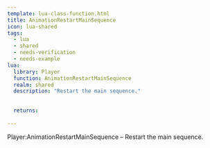 ```yaml
---
template: lua-class-function.html
title: AnimationRestartMainSequence
icon: lua-shared
tags:
  - lua
  - shared
  - needs-verification
  - needs-example
lua:
  library: Player
  function: AnimationRestartMainSequence
  realm: shared
  description: "Restart the main sequence."
  
  
  returns:
    
---
```


<div class="lua__search__keywords">
Player:AnimationRestartMainSequence &#x2013; Restart the main sequence.
</div>
